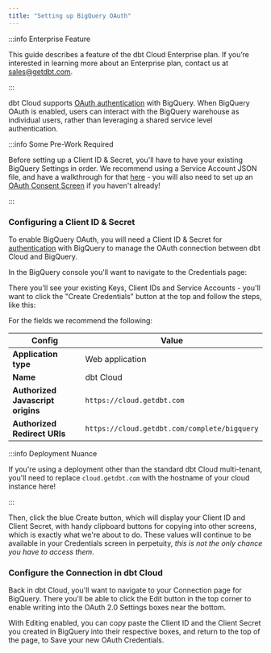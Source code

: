 ```yaml
---
title: "Setting up BigQuery OAuth"
---
```


:::info Enterprise Feature

This guide describes a feature of the dbt Cloud Enterprise plan. If you’re interested in learning more about an Enterprise plan, contact us at sales@getdbt.com.

:::

dbt Cloud supports [OAuth authentication](https://cloud.google.com/bigquery/docs/authentication) with BigQuery. When BigQuery OAuth is enabled, users can interact with the BigQuery warehouse as individual users, rather than leveraging a shared service level authentication. 

:::info Some Pre-Work Required

Before setting up a Client ID & Secret, you'll have to have your existing BigQuery Settings in order. We recommend using a Service Account JSON file, and have a walkthrough for that [here](tutorial/setting-up/#generate-bigquery-credentials) - you will also need to set up an [OAuth Consent Screen](https://support.google.com/cloud/answer/6158849) if you haven't already!

:::

### Configuring a Client ID & Secret
To enable BigQuery OAuth, you will need a Client ID & Secret for [authentication](https://cloud.google.com/bigquery/docs/authentication) with BigQuery to manage the OAuth connection between dbt Cloud and BigQuery.

In the BigQuery console you'll want to navigate to the Credentials page:

<Lightbox src="/img/docs/dbt-cloud/dbt-cloud-enterprise/gsuite/bq_oauth/bq_oauth_creds_bq_sidebar.png" title="BigQuery Sidebar Menu to Credentials Page" />

There you'll see your existing Keys, Client IDs and Service Accounts - you'll want to click the "Create Credentials" button at the top and follow the steps, like this:

<Lightbox src="/img/docs/dbt-cloud/dbt-cloud-enterprise/gsuite/bq_oauth/create_creds_bq_oauth.gif" title="Creating OAuth Credentials in BigQuery" />

For the fields we recommend the following:

| Config | Value |
| ------ | ----- |
| **Application type** | Web application |
| **Name** | dbt Cloud |
| **Authorized Javascript origins** | `https://cloud.getdbt.com` |
| **Authorized Redirect URIs** | `https://cloud.getdbt.com/complete/bigquery` |


:::info Deployment Nuance

If you're using a deployment other than the standard dbt Cloud multi-tenant, you'll need to replace `cloud.getdbt.com` with the hostname of
your cloud instance here!

:::


Then, click the blue Create button, which will display your Client ID and Client Secret, with handy clipboard buttons for copying into other screens, which is exactly what we're about to do. These values will continue to be available in your Credentials screen in perpetuity, *this is not the only chance you have to access them*. 


### Configure the Connection in dbt Cloud

Back in dbt Cloud, you'll want to navigate to your Connection page for BigQuery. There you'll be able to click the Edit button in the top corner to enable writing into the OAuth 2.0 Settings boxes near the bottom.

<Lightbox src="/img/docs/dbt-cloud/dbt-cloud-enterprise/gsuite/bq_oauth/dbt_cloud_bq_cred_edit.png" title="Edit Button in dbt Cloud BQ Connection" />

With Editing enabled, you can copy paste the Client ID and the Client Secret you created in BigQuery into their respective boxes, and return to the top of the page, to Save your new OAuth Credentials. 

